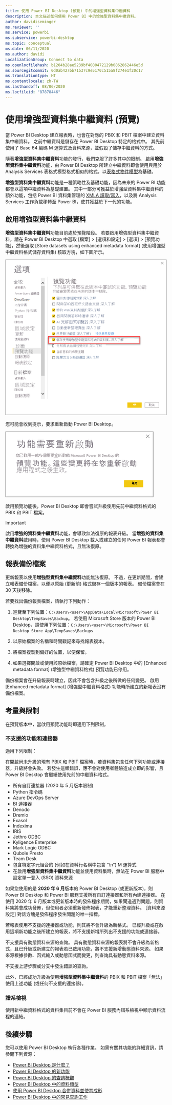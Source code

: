 ```yaml
---
title: 使用 Power BI Desktop (預覽) 中的增強型資料集中繼資料
description: 本文描述如何使用 Power BI 中的增強型資料集中繼資料。
author: davidiseminger
ms.reviewer: ''
ms.service: powerbi
ms.subservice: powerbi-desktop
ms.topic: conceptual
ms.date: 06/11/2020
ms.author: davidi
LocalizationGroup: Connect to data
ms.openlocfilehash: b1204b28ae5239bf4080472129b0862862446e5d
ms.sourcegitcommit: 0d0ab427bb71b37c9e5170c515a8f274e1f20c17
ms.translationtype: HT
ms.contentlocale: zh-TW
ms.lasthandoff: 08/06/2020
ms.locfileid: "87878446"
---
```

# <a name="using-enhanced-dataset-metadata-preview"></a>使用增強型資料集中繼資料 (預覽)

當 Power BI Desktop 建立報表時，也會在對應的 PBIX 和 PBIT 檔案中建立資料集中繼資料。 之前中繼資料是儲存在 Power BI Desktop 特定的格式中。 其先前使用了 Base 64 編碼 M 運算式及資料來源，並假設了儲存中繼資料的方式。

隨著**增強型資料集中繼資料**功能的發行，我們克服了許多其中的限制。 啟用**增強型資料集中繼資料**功能，由 Power BI Desktop 所建立中繼資料即會使用與用於 Analysis Services 表格式模型格式相似的格式，以[表格式物件模型](/analysis-services/tom/introduction-to-the-tabular-object-model-tom-in-analysis-services-amo)為基礎。


**增強型資料集中繼資料**功能是一種策略性及基礎功能，因為未來的 Power BI 功能都會以這項中繼資料為基礎建置。 其中一部分可獲益於增強型資料集中繼資料的額外功能，包括 Power BI 資料集管理的 [XMLA 讀取/寫入](https://docs.microsoft.com/power-platform-release-plan/2019wave2/business-intelligence/xmla-readwrite)，以及將 Analysis Services 工作負載移轉至 Power BI，使其獲益於下一代的功能。



## <a name="enable-enhanced-dataset-metadata"></a>啟用增強型資料集中繼資料

**增強型資料集中繼資料**功能目前處於預覽階段。 若要啟用增強型資料集中繼資料，請在 Power BI Desktop 中選取 [檔案] > [選項和設定] > [選項] > [預覽功能]，然後選取 [Store datasets using enhanced metadata format] \(使用增強型中繼資料格式儲存資料集\) 核取方塊，如下圖所示。 

![啟用預覽功能](media/desktop-enhanced-dataset-metadata/enhanced-dataset-metadata-01.png)

您可能會收到提示，要求重新啟動 Power BI Desktop。

![重新啟動提示](media/desktop-enhanced-dataset-metadata/enhanced-dataset-metadata-02.png)

啟用預覽功能後，Power BI Desktop 即會嘗試升級使用先前中繼資料格式的 PBIX 和 PBIT 檔案。 

> [!IMPORTANT]
> 啟用**增強的資料集中繼資料**功能，會導致無法復原的報表升級。 當**增強的資料集中繼資料**啟用時，使用 Power BI Desktop 載入或建立的任何 Power BI 報表都會轉換為增強的資料集中繼資料格式，且無法復原。

## <a name="report-backup-files"></a>報表備份檔案

更新報表以使用**增強型資料集中繼資料**功能無法復原。 不過，在更新期間，會建立報表備份檔案，以便以原始 (更新前) 格式儲存一個版本的報表。 備份檔案會在 30 天後移除。 

若要找出備份報表檔案，請執行下列動作：

1. 巡覽至下列位置：```C:\Users\<user>\AppData\Local\Microsoft\Power BI Desktop\TempSaves\Backup```。 若使用 Microsoft Store 版本的 Power BI Desktop，請使用下列位置：```C:\Users\<user>\Microsoft\Power BI Desktop Store App\TempSaves\Backups``` 

2. 以原始檔案的名稱和時間戳記來尋找報表複本。

3. 將檔案複製到偏好的位置，以便保留。

4. 如果選擇開啟或使用該原始檔案，請確定 Power BI Desktop 中的 [Enhanced metadata format] \(增強型中繼資料格式\) 預覽功能已停用。 

備份檔案會在升級報表時建立，因此不會包含升級之後所做的任何變更。 啟用 [Enhanced metadata format] \(增強型中繼資料格式\) 功能時所建立的新報表沒有備份檔案。


## <a name="considerations-and-limitations"></a>考量與限制

在預覽版本中，當啟用預覽功能時即適用下列限制。

### <a name="unsupported-features-and-connectors"></a>不支援的功能和連接器

適用下列限制：

在開啟尚未升級的現有 PBIX 和 PBIT 檔案時，若資料集包含任何下列功能或連接器，升級將會失敗。 若發生這類錯誤，應不會對使用者體驗造成立即的影響，且 Power BI Desktop 會繼續使用先前的中繼資料格式。

* 所有自訂連接器 (2020 年 5 月版本限制)
* Python 指令碼
* Azure DevOps Server
* BI 連接器
* Denodo
* Dremio
* Exasol
* Indexima
* IRIS
* Jethro ODBC
* Kyligence Enterprise
* Mark Logic ODBC
* Qubole Presto
* Team Desk
* 包含特定字元組合的 (例如在資料行名稱中包含 “\\n”) M 運算式
* 在啟用**增強型資料集中繼資料**功能並使用資料集時，無法在 Power BI 服務中設定單一登入 (SSO) 資料來源

如果您使用的是 **2020 年 6 月**版本的 Power BI Desktop (或更新版本)，則 Power BI Desktop 和 Power BI 服務支援所有自訂連接器和所有內建連接器。 在使用 2020 年 6 月版本或更新版本時的發佈程序期間，如果閘道遇到問題，則資料集將會成功發佈，但使用者必須重新發佈報表，才能重新整理資料。 [資料來源設定] 對話方塊是發佈程序發生問題的唯一指標。

若報表使用不支援的連接器或功能，則其將不會升級為新格式。 已經升級或在啟用這項新功能之後所建立的報表，將不支援新增所列出不支援的功能或連接器。 

不支援具有動態資料來源的查詢。 具有動態資料來源的報表將不會升級為新格式，且已升級或新建立的報表若已啟用功能，將不支援新增動態資料來源。 如果來源根據參數、函式輸入或動態函式而變更，則查詢具有動態資料來源。 

不支援上游步驟或分支中發生錯誤的查詢。 

此外，已經成功升級為使用**增強型資料集中繼資料**的 PBIX 和 PBIT 檔案「無法」使用上述功能 (或任何不支援的連接器)。

### <a name="lineage-view"></a>譜系檢視
使用新中繼資料格式的資料集目前不會在 Power BI 服務內譜系檢視中顯示資料流程的連結。

## <a name="next-steps"></a>後續步驟

您可以使用 Power BI Desktop 執行各種作業。 如需有關其功能的詳細資訊，請參閱下列資源：

* [Power BI Desktop 是什麼？](../fundamentals/desktop-what-is-desktop.md)
* [Power BI Desktop 的新功能](../fundamentals/desktop-latest-update.md)
* [Power BI Desktop 的查詢概觀](../transform-model/desktop-query-overview.md)
* [Power BI Desktop 中的資料類型](desktop-data-types.md)
* [使用 Power BI Desktop 合併資料並使其成形](desktop-shape-and-combine-data.md)
* [Power BI Desktop 中的常見查詢工作](../transform-model/desktop-common-query-tasks.md)
